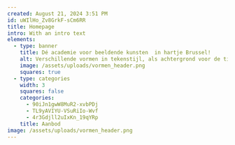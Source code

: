 ```yaml
---
created: August 21, 2024 3:51 PM
id: uWIlHo_Zv8GrkF-sCm6RR
title: Homepage
intro: With an intro text
elements:
  - type: banner
    title: Dé academie voor beeldende kunsten  in hartje Brussel!
    alt: Verschillende vormen in tekenstijl, als achtergrond voor de titel.
    image: /assets/uploads/vormen_header.png
    squares: true
  - type: categories
    width: 3
    squares: false
    categories:
      - 90iJn1gwW8MuR2-xvbPDj
      - TL9yAVIYU-VSuRiIo-Wvf
      - 4r3Gdjll2uIxKn_19qYRp
    title: Aanbod
image: /assets/uploads/vormen_header.png
---
```

